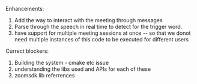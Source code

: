 Enhancements:
1. Add the way to interact with the meeting through messages 
2. Parse through the speech in real time to detect for the trigger word.
3. have support for multiple meeting sessions at once -- so that we donot need multiple instances of this code to be executed for different users

Currect blockers:
1. Building the system - cmake etc issue
2. understanding the libs used and APIs for each of these
3. zoomsdk lib referrences


